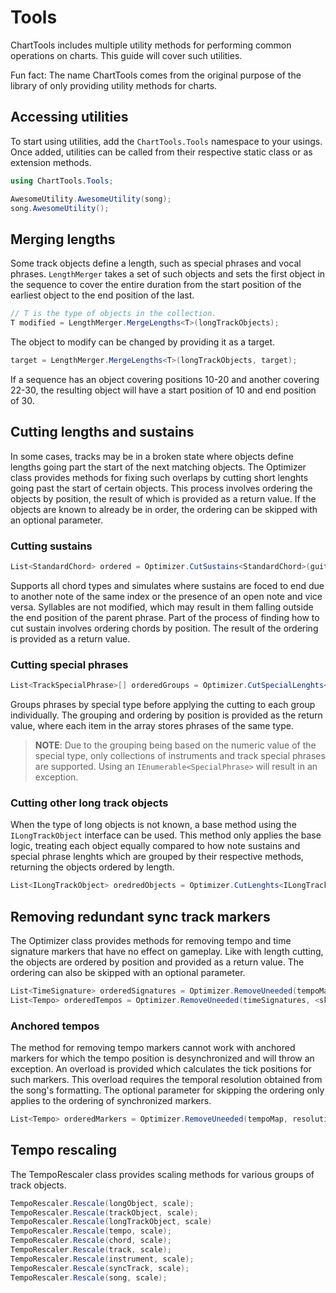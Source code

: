 ﻿# Tools
ChartTools includes multiple utility methods for performing common operations on charts. This guide will cover such utilities.

Fun fact: The name ChartTools comes from the original purpose of the library of only providing utility methods for charts.

## Accessing utilities
To start using utilities, add the `ChartTools.Tools` namespace to your usings. Once added, utilities can be called from their respective static class or as extension methods.

```csharp
using ChartTools.Tools;

AwesomeUtility.AwesomeUtility(song);
song.AwesomeUtility();
```

## Merging lengths
Some track objects define a length, such as special phrases and vocal phrases. `LengthMerger` takes a set of such objects and sets the first object in the sequence to cover the entire duration from the start position of the earliest object to the end position of the last.

```csharp
// T is the type of objects in the collection.
T modified = LengthMerger.MergeLengths<T>(longTrackObjects);
```

The object to modify can be changed by providing it as a target.

```csharp
target = LengthMerger.MergeLengths<T>(longTrackObjects, target);
```

If a sequence has an object covering positions 10-20 and another covering 22-30, the resulting object will have a start position of 10 and end position of 30.

## Cutting lengths and sustains
In some cases, tracks may be in a broken state where objects define lengths going part the start of the next matching objects. The Optimizer class provides methods for fixing such overlaps by cutting short lenghts going past the start of certain objects. This process involves ordering the objects by position, the result of which is provided as a return value. If the objects are known to already be in order, the ordering can be skipped with an optional parameter.

### Cutting sustains
```csharp
List<StandardChord> ordered = Optimizer.CutSustains<StandardChord>(guitarChords, <skipOrdering>);
```

Supports all chord types and simulates where sustains are foced to end due to another note of the same index or the presence of an open note and vice versa. Syllables are not modified, which may result in them falling outside the end position of the parent phrase. Part of the process of finding how to cut sustain involves ordering chords by position. The result of the ordering is provided as a return value.

### Cutting special phrases
```csharp
List<TrackSpecialPhrase>[] orderedGroups = Optimizer.CutSpecialLenghts<TrackSpecialPhrase>(phrases, <skipOrdering>);
```

Groups phrases by special type before applying the cutting to each group individually. The grouping and ordering by position is provided as the return value, where each item in the array stores phrases of the same type.

> **NOTE**: Due to the grouping being based on the numeric value of the special type, only collections of instruments and track special phrases are supported. Using an `IEnumerable<SpecialPhrase>` will result in an exception.

### Cutting other long track objects
When the type of long objects is not known, a base method using the `ILongTrackObject` interface can be used. This method only applies the base logic, treating each object equally compared to how note sustains and special phrase lenghts which are grouped by their respective methods, returning the objects ordered by length.

```csharp
List<ILongTrackObject> oredredObjects = Optimizer.CutLenghts<ILongTrackObject>(obejcts, <skipOrdering>);
```

## Removing redundant sync track markers
The Optimizer class provides methods for removing tempo and time signature markers that have no effect on gameplay. Like with length cutting, the objects are ordered by position and provided as a return value. The ordering can also be skipped with an optional parameter.

```csharp
List<TimeSignature> orderedSignatures = Optimizer.RemoveUneeded(tempoMarkers, <skipOrdering>);
List<Tempo> orderedTempos = Optimizer.RemoveUneeded(timeSignatures, <skipOrdering>);
```

### Anchored tempos
The method for removing tempo markers cannot work with anchored markers for which the tempo position is desynchronized and will throw an exception. An overload is provided which calculates the tick positions for such markers. This overload requires the temporal resolution obtained from the song's formatting. The optional parameter for skipping the ordering only applies to the ordering of synchronized markers.

```csharp
List<Tempo> orderedMarkers = Optimizer.RemoveUneeded(tempoMap, resolution, <skipSyncedOrdering>);
```

## Tempo rescaling
The TempoRescaler class provides scaling methods for various groups of track objects.

```csharp
TempoRescaler.Rescale(longObject, scale);
TempoRescaler.Rescale(trackObject, scale);
TempoRescaler.Rescale(longTrackObject, scale)
TempoRescaler.Rescale(tempo, scale);
TempoRescaler.Rescale(chord, scale);
TempoRescaler.Rescale(track, scale);
TempoRescaler.Rescale(instrument, scale);
TempoRescaler.Rescale(syncTrack, scale);
TempoRescaler.Rescale(song, scale);
```
